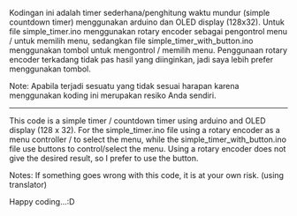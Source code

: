Kodingan ini adalah timer sederhana/penghitung waktu mundur (simple countdown timer) menggunakan arduino dan OLED display (128x32).
Untuk file simple_timer.ino menggunakan rotary encoder sebagai pengontrol menu / untuk memilih menu, sedangkan file simple_timer_with_button.ino
menggunakan tombol untuk mengontrol / memilih menu. Penggunaan rotary encoder terkadang tidak pas hasil yang diinginkan, jadi saya lebih prefer menggunakan tombol.

Note:
Apabila terjadi sesuatu yang tidak sesuai harapan karena menggunakan koding ini merupakan resiko Anda sendiri.

----------------------------------------------------------------------------------------------------------------------------------------------------------------

This code is a simple timer / countdown timer using arduino and OLED display (128 x 32).
For the simple_timer.ino file using a rotary encoder as a menu controller / to select the menu, while the simple_timer_with_button.ino file
use buttons to control/select the menu. Using a rotary encoder does not give the desired result, so I prefer to use the button.

Notes:
If something goes wrong with this code, it is at your own risk.
(using translator)

Happy coding...:D
